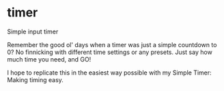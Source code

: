 # timer
Simple input timer

Remember the good ol' days when a timer was just a simple countdown to 0?
No finnicking with different time settings or any presets. Just say how much time you need, and GO!

I hope to replicate this in the easiest way possible with my Simple Timer: Making timing easy.
